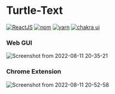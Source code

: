# Turtle-Text

[![ReactJS](https://img.shields.io/static/v1?label=builtwith&message=ReactJS&color=purple)]()
[![npm](https://img.shields.io/static/v1?label=npm&message=8.11.0&color=red)]()
[![yarn](https://img.shields.io/static/v1?label=yarn&message=1.22.19&color=blue)]() 
[![chakra ui](https://img.shields.io/static/v1?label=chakraui&message=2.2.3&color=orange)]()

### Web GUI
![Screenshot from 2022-08-11 20-35-21](https://user-images.githubusercontent.com/73429989/184172277-9c2f796b-10ad-4eab-bbd9-f91bbb518ecf.png)

### Chrome Extension
![Screenshot from 2022-08-11 20-52-58](https://user-images.githubusercontent.com/73429989/184172291-4272876b-46d4-4cdb-967c-bff1f214162d.png)
